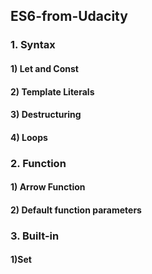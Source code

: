## ES6-from-Udacity
### 1. Syntax
#### 1) Let and Const
#### 2) Template Literals
#### 3) Destructuring
#### 4) Loops

### 2. Function
#### 1) Arrow Function
#### 2) Default function parameters
### 3. Built-in
#### 1)Set
